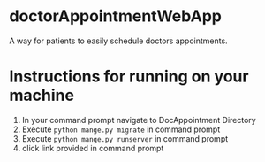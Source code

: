 # doctorAppointmentWebApp
A way for patients to easily schedule doctors appointments.

# Instructions for running on your machine
1. In your command prompt navigate to DocAppointment Directory
2. Execute `python mange.py migrate` in command prompt
3. Execute `python mange.py runserver` in command prompt
4. click link provided in command prompt